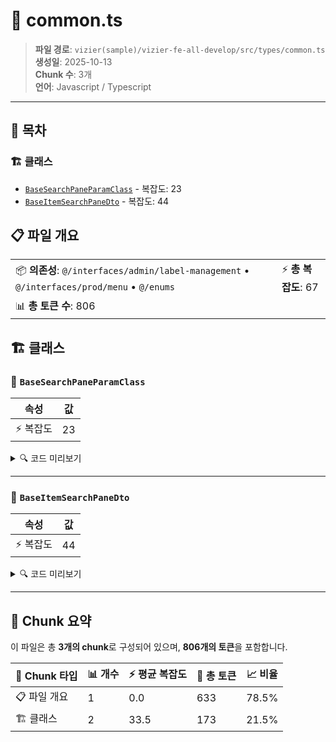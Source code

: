 # 📄 common.ts

> **파일 경로**: `vizier(sample)/vizier-fe-all-develop/src/types/common.ts`  
> **생성일**: 2025-10-13  
> **Chunk 수**: 3개  
> **언어**: Javascript / Typescript
---

## 📑 목차

### 🏗️ 클래스
- [`BaseSearchPaneParamClass`](#class-basesearchpaneparamclass) - 복잡도: 23
- [`BaseItemSearchPaneDto`](#class-baseitemsearchpanedto) - 복잡도: 44


## 📋 파일 개요

| | |
|--|--|
| 📦 **의존성**: `@/interfaces/admin/label-management` • `@/interfaces/prod/menu` • `@/enums` | ⚡ **총 복잡도**: 67 |
| 📊 **총 토큰 수**: 806 |  |



## 🏗️ 클래스

### <a id="class-basesearchpaneparamclass"></a>🎯 `BaseSearchPaneParamClass`

| 속성 | 값 |
|------|----|
| ⚡ 복잡도 | 23 |



<details>
<summary>🔍 코드 미리보기</summary>

```javascript
export class BaseSearchPaneParamClass implements BaseSearchPaneParam {
  type?: string;
  subType?: string;
  searchBy: SearchBy;
  searchKey?: string;
  page?: number;
  size?: number;

  constructor(
    type: string = "",
    subType: string | undefined = undefined,
    searchBy: SearchBy = SearchBy.Name,
    searchKey: string = "",
    page: number = 1,
    size: number = 10
  ) {
    this.type = type;
    this.subType = subType;
    this.searchBy = searchBy;
    this.searchKey = searchKey;
    this.page = page;
    this.size = size;
  }
}...
```

**Chunk 정보**
- 🆔 **ID**: `e4cb053fc590`
- 📍 **라인**: 218-241
- 📊 **토큰**: 67
- 🏷️ **태그**: `class, javascript`

</details>

---

### <a id="class-baseitemsearchpanedto"></a>🎯 `BaseItemSearchPaneDto`

| 속성 | 값 |
|------|----|
| ⚡ 복잡도 | 44 |



<details>
<summary>🔍 코드 미리보기</summary>

```javascript
export class BaseItemSearchPaneDto {
  itemUnique: string;
  itemName: string;
  itemDescription?: string;
  itemType?: string;
  validEndDtm?: string;
  validStartDtm?: string;
  editable?: boolean;
  showAppendIcon?: boolean;
  isNew?: boolean;
  itemLargeType?: string;
  itemDetail?: any;
  expand?: boolean;
  useYn?: string;

  constructor(
    itemUnique: string,
    itemName: string,
    itemDescription?: string,
    itemType?: string,
    validEndDtm?: string,
    validStartDtm?: string,
    editable?: boolean,
    showAppendIcon?: boolean,
    isNew?: boolean,
    itemLargeType?: string,
    itemDetail?: any,
    expand?: boolean,
    useYn?: string
  ) {
    this.itemUnique = itemUnique;
    this.itemName = itemName;
    this.itemDescription = itemDescription;
    this.itemType = ...
```

**Chunk 정보**
- 🆔 **ID**: `53f6e91d2253`
- 📍 **라인**: 243-287
- 📊 **토큰**: 106
- 🏷️ **태그**: `class, javascript`

</details>

---




## 🧩 Chunk 요약

이 파일은 총 **3개의 chunk**로 구성되어 있으며, **806개의 토큰**을 포함합니다.

| 🧩 Chunk 타입 | 📊 개수 | ⚡ 평균 복잡도 | 📝 총 토큰 | 📈 비율 |
|---------------|--------|-------------|----------|--------|
| 📋 파일 개요 | 1 | 0.0 | 633 | 78.5% |
| 🏗️ 클래스 | 2 | 33.5 | 173 | 21.5% |

